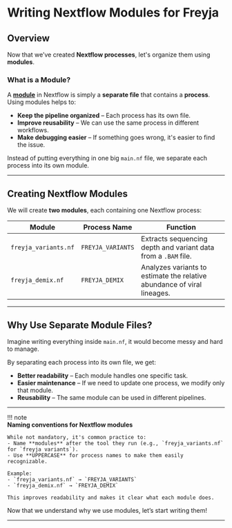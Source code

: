 # **Writing Nextflow Modules for Freyja**

## **Overview**
Now that we’ve created **Nextflow processes**, let's organize them using **modules**.  

### **What is a Module?**
A [**module**](https://www.nextflow.io/docs/latest/module.html#modules) in Nextflow is simply a **separate file** that contains a **process**.  
Using modules helps to:

- **Keep the pipeline organized** – Each process has its own file.  
- **Improve reusability** – We can use the same process in different workflows.  
- **Make debugging easier** – If something goes wrong, it's easier to find the issue.  

Instead of putting everything in one big `main.nf` file, we separate each process into its own module.  

---

## **Creating Nextflow Modules**
We will create **two modules**, each containing one Nextflow process:

| **Module**                | **Process Name**       | **Function** |
|---------------------------|-----------------------|--------------|
| `freyja_variants.nf`      | `FREYJA_VARIANTS`     | Extracts sequencing depth and variant data from a `.BAM` file.  |
| `freyja_demix.nf`         | `FREYJA_DEMIX`        | Analyzes variants to estimate the relative abundance of viral lineages. |

---

## **Why Use Separate Module Files?**
Imagine writing everything inside `main.nf`, it would become messy and hard to manage.  

By separating each process into its own file, we get:

- **Better readability** – Each module handles one specific task.  
- **Easier maintenance** – If we need to update one process, we modify only that module.  
- **Reusability** – The same module can be used in different pipelines.

---
!!! note  
    **Naming conventions for Nextflow modules** 

    While not mandatory, it's common practice to:  
    - Name **modules** after the tool they run (e.g., `freyja_variants.nf` for `freyja variants`).  
    - Use **UPPERCASE** for process names to make them easily recognizable.  

    Example:  
    - `freyja_variants.nf` → `FREYJA_VARIANTS`  
    - `freyja_demix.nf` → `FREYJA_DEMIX`  

    This improves readability and makes it clear what each module does.  

Now that we understand why we use modules, let’s start writing them!  

---
